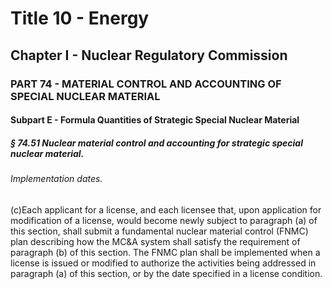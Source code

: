 
# Title 10 - Energy
## Chapter I - Nuclear Regulatory Commission
### PART 74 - MATERIAL CONTROL AND ACCOUNTING OF SPECIAL NUCLEAR MATERIAL
#### Subpart E - Formula Quantities of Strategic Special Nuclear Material
##### § 74.51 Nuclear material control and accounting for strategic special nuclear material.
###### Implementation dates.

(c)Each applicant for a license, and each licensee that, upon application for modification of a license, would become newly subject to paragraph (a) of this section, shall submit a fundamental nuclear material control (FNMC) plan describing how the MC&A system shall satisfy the requirement of paragraph (b) of this section. The FNMC plan shall be implemented when a license is issued or modified to authorize the activities being addressed in paragraph (a) of this section, or by the date specified in a license condition.
